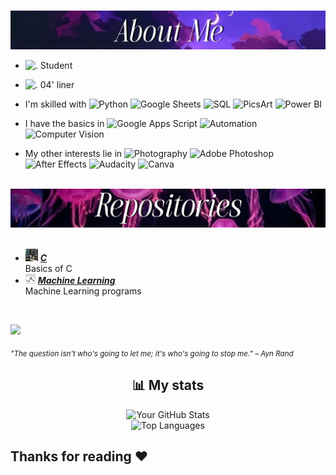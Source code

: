 #
<div>

<img src="images/aboutme_static.jpg" width="650" />
  
- <img src="https://i.imgur.com/" alt="." width="16" height="16"/> Student  
- <img src="https://i.imgur.com/" alt="."  width="16" height="16"/> 04' liner

- I'm skilled with
  ![Python](https://img.shields.io/badge/Python-461d3a?style=plastic&logo=python&logoColor=white)
  ![Google Sheets](https://img.shields.io/badge/Google_Sheets-502a50?style=plastic&logo=googlesheets&logoColor=white)
  ![SQL](https://img.shields.io/badge/SQL-7E2A53?style=plastic&logo=MySQL&logoColor=white)
  ![PicsArt](https://img.shields.io/badge/PicsArt-4B1535?style=plastic&logo=picsart&logoColor=white)
  ![Power BI](https://img.shields.io/badge/Power%20BI-7E2A53?style=plastic&logo=powerbi&logoColor=black)

- I have the basics in
  ![Google Apps Script](https://img.shields.io/badge/Google%20Apps%20Script-461D3A?style=plastic&logo=google-apps-script&logoColor=white)
  ![Automation](https://img.shields.io/badge/Automation-3A345B?style=plastic&logo=appveyor&logoColor=white)
  ![Computer Vision](https://img.shields.io/badge/Computer%20Vision-502a50?style=plastic&logo=openai&logoColor=white)

- My other interests lie in
  ![Photography](https://img.shields.io/badge/Photography-BA71A2?style=plastic&logo=camera&logoColor=white)
  ![Adobe Photoshop](https://img.shields.io/badge/Adobe%20Photoshop-3A345B?style=plastic&logo=adobe-photoshop&logoColor=white)
  ![After Effects](https://img.shields.io/badge/After%20Effects-D183A9?style=plastic&logo=After%20Effects&logoColor=white)
  ![Audacity](https://img.shields.io/badge/Audacity-71557A?style=plastic&logo=audacity&logoColor=white)
  ![Canva](https://img.shields.io/badge/Canva-502a50?style=plastic&logo=canva&logoColor=white)  


<br/>
<img src="images/repo_static.jpg" width="650" />
<br/>
<br/>
  
- <img src="images/C_repo.jpg" alt="." width="20" height="20"/> [***C***](https://github.com/ShravyaMalogi/C) <br/>
  Basics of C
- <img src="images/ML_repo.jpg" alt="." width="16" height="16"/> [***Machine Learning***](https://github.com/ShravyaMalogi/Machine_Learning") <br/>
  Machine Learning programs

<br/>

<img src="images/elysia.gif" width="500" /><br/>


<sub>  *"The question isn't who's going to let me; it's who's going to stop me." – Ayn Rand* </sub>
</div>


<div align="center">
  
## 📊 My stats
  
<picture>
  <source media="(prefers-color-scheme: dark)" srcset="https://github-readme-stats.vercel.app/api?username=ShravyaMalogi&show_icons=true&theme=tokyonight">
  <source media="(prefers-color-scheme: light)" srcset="https://github-readme-stats.vercel.app/api?username=ShravyaMalogi&show_icons=true&theme=solarized-light">
  <img src="https://github-readme-stats.vercel.app/api?username=yourusername&show_icons=true&theme=light" alt="Your GitHub Stats">
</picture>
<br>
<picture>
  <source media="(prefers-color-scheme: dark)" srcset="https://github-readme-stats.vercel.app/api/top-langs/?username=ShravyaMalogi&layout=compact&theme=radical">
  <source media="(prefers-color-scheme: light)" srcset="https://github-readme-stats.vercel.app/api/top-langs/?username=ShravyaMalogi&layout=compact&theme=solarized-light">
  <img src="https://github-readme-stats.vercel.app/api/top-langs/?username=yourusername&layout=compact&theme=light" alt="Top Languages">
</picture>
</div>


## Thanks for reading ❤️
